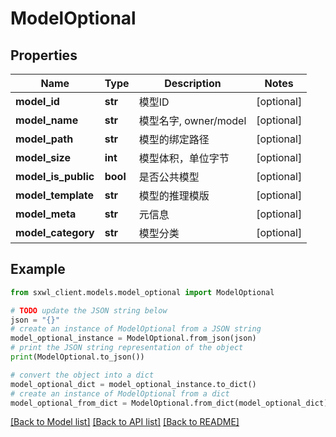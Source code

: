 # ModelOptional


## Properties

Name | Type | Description | Notes
------------ | ------------- | ------------- | -------------
**model_id** | **str** |  模型ID | [optional] 
**model_name** | **str** |  模型名字, owner/model | [optional] 
**model_path** | **str** |  模型的绑定路径 | [optional] 
**model_size** | **int** |  模型体积，单位字节 | [optional] 
**model_is_public** | **bool** |  是否公共模型 | [optional] 
**model_template** | **str** |  模型的推理模版 | [optional] 
**model_meta** | **str** |  元信息 | [optional] 
**model_category** | **str** |  模型分类 | [optional] 

## Example

```python
from sxwl_client.models.model_optional import ModelOptional

# TODO update the JSON string below
json = "{}"
# create an instance of ModelOptional from a JSON string
model_optional_instance = ModelOptional.from_json(json)
# print the JSON string representation of the object
print(ModelOptional.to_json())

# convert the object into a dict
model_optional_dict = model_optional_instance.to_dict()
# create an instance of ModelOptional from a dict
model_optional_from_dict = ModelOptional.from_dict(model_optional_dict)
```
[[Back to Model list]](../README.md#documentation-for-models) [[Back to API list]](../README.md#documentation-for-api-endpoints) [[Back to README]](../README.md)


